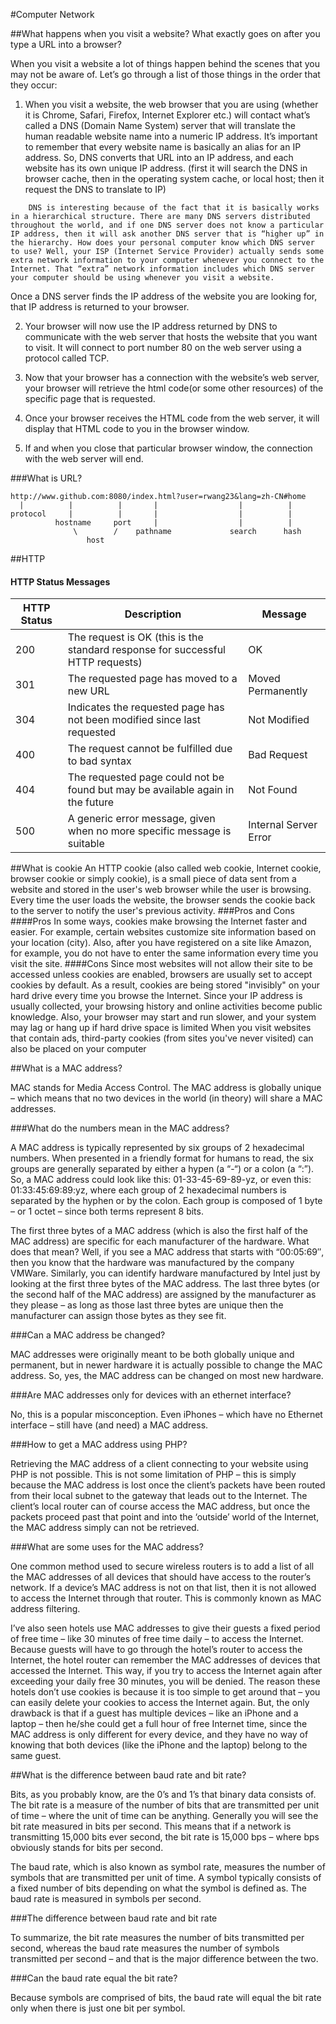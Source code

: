#Computer Network

##What happens when you visit a website? What exactly goes on after you type a URL into a browser?

When you visit a website a lot of things happen behind the scenes that you may not be aware of. Let’s go through a list of those things in the order that they occur:

1.	When you visit a website, the web browser that you are using (whether it is Chrome, Safari, Firefox, Internet Explorer etc.) will contact what’s called a DNS (Domain Name System) server that will translate the human readable website name into a numeric IP address. It’s important to remember that every website name is basically an alias for an IP address. So, DNS converts that URL into an IP address, and each website has its own unique IP address.
(first it will search the DNS in browser cache, then in the operating system cache, or local host;
then it request the DNS to translate to IP)

```
	DNS is interesting because of the fact that it is basically works in a hierarchical structure. There are many DNS servers distributed throughout the world, and if one DNS server does not know a particular IP address, then it will ask another DNS server that is “higher up” in the hierarchy. How does your personal computer know which DNS server to use? Well, your ISP (Internet Service Provider) actually sends some extra network information to your computer whenever you connect to the Internet. That “extra” network information includes which DNS server your computer should be using whenever you visit a website.
```

Once a DNS server finds the IP address of the website you are looking for, that IP address is returned to your browser.

2. Your browser will now use the IP address returned by DNS to communicate with the web server that hosts the website that you want to visit. It will connect to port number 80 on the web server using a protocol called TCP.

3. Now that your browser has a connection with the website’s web server, your browser will retrieve the html code(or some other resources) of the specific page that is requested.

4. Once your browser receives the HTML code from the web server, it will display that HTML code to you in the browser window.

5. If and when you close that particular browser window, the connection with the web server will end.

###What is URL?

	http://www.github.com:8080/index.html?user=rwang23&lang=zh-CN#home
	  |          |          |       |                  |          |
	protocol     |          |       |                  |          |
	          hostname     port     |                  |          |
	              \        /    pathname             search      hash
	                 host
##HTTP
#### HTTP Status Messages

|HTTP Status|Description|Message|
|------|----|--------|
|200|The request is OK (this is the standard response for successful HTTP requests)|OK|
|301|The requested page has moved to a new URL | Moved Permanently|
|304|Indicates the requested page has not been modified since last requested|Not Modified|
|400|The request cannot be fulfilled due to bad syntax|Bad Request|
|404|The requested page could not be found but may be available again in the future|Not Found|
|500|A generic error message, given when no more specific message is suitable|Internal Server Error|

##What is cookie
An HTTP cookie (also called web cookie, Internet cookie, browser cookie or simply cookie), is a small piece of data sent from a website and stored in the user's web browser while the user is browsing. Every time the user loads the website, the browser sends the cookie back to the server to notify the user's previous activity.
###Pros and Cons
####Pros
In some ways, cookies make browsing the Internet faster and easier.
For example, certain websites customize site information based on your location (city). Also, after you have registered on a site like Amazon, for example, you do not have to enter the same information every time you visit the site.
####Cons
Since most websites will not allow their site to be accessed unless cookies are enabled, browsers are usually set to accept cookies by default. As a result, cookies are being stored "invisibly" on your hard drive every time you browse the Internet. Since your IP address is usually collected, your browsing history and online activities become public knowledge.
Also, your browser may start and run slower, and your system may lag or hang up if hard drive space is limited
When you visit websites that contain ads, third-party cookies (from sites you've never visited) can also be placed on your computer

##What is a MAC address?

MAC stands for Media Access Control. The MAC address is globally unique – which means that no two devices in the world (in theory) will share a MAC addresses.

###What do the numbers mean in the MAC address?

A MAC address is typically represented by six groups of 2 hexadecimal numbers. When presented in a friendly format for humans to read, the six groups are generally separated by either a hypen (a “-“) or a colon (a “:”). So, a MAC address could look like this: 01-33-45-69-89-yz, or even this: 01:33:45:69:89:yz, where each group of 2 hexadecimal numbers is separated by the hyphen or by the colon. Each group is composed of 1 byte – or 1 octet – since both terms represent 8 bits.

The first three bytes of a MAC address (which is also the first half of the MAC address) are specific for each manufacturer of the hardware. What does that mean? Well, if you see a MAC address that starts with “00:05:69″, then you know that the hardware was manufactured by the company VMWare. Similarly, you can identify hardware manufactured by Intel just by looking at the first three bytes of the MAC address. The last three bytes (or the second half of the MAC address) are assigned by the manufacturer as they please – as long as those last three bytes are unique then the manufacturer can assign those bytes as they see fit.

###Can a MAC address be changed?

MAC addresses were originally meant to be both globally unique and permanent, but in newer hardware it is actually possible to change the MAC address. So, yes, the MAC address can be changed on most new hardware.

###Are MAC addresses only for devices with an ethernet interface?

No, this is a popular misconception. Even iPhones – which have no Ethernet interface – still have (and need) a MAC address.

###How to get a MAC address using PHP?

Retrieving the MAC address of a client connecting to your website using PHP is not possible. This is not some limitation of PHP – this is simply because the MAC address is lost once the client’s packets have been routed from their local subnet to the gateway that leads out to the Internet. The client’s local router can of course access the MAC address, but once the packets proceed past that point and into the ‘outside’ world of the Internet, the MAC address simply can not be retrieved.

###What are some uses for the MAC address?

One common method used to secure wireless routers is to add a list of all the MAC addresses of all devices that should have access to the router’s network. If a device’s MAC address is not on that list, then it is not allowed to access the Internet through that router. This is commonly known as MAC address filtering.

I’ve also seen hotels use MAC addresses to give their guests a fixed period of free time – like 30 minutes of free time daily – to access the Internet. Because guests will have to go through the hotel’s router to access the Internet, the hotel router can remember the MAC addresses of devices that accessed the Internet. This way, if you try to access the Internet again after exceeding your daily free 30 minutes, you will be denied. The reason these hotels don’t use cookies is because it is too simple to get around that – you can easily delete your cookies to access the Internet again. But, the only drawback is that if a guest has multiple devices – like an iPhone and a laptop – then he/she could get a full hour of free Internet time, since the MAC address is only different for every device, and they have no way of knowing that both devices (like the iPhone and the laptop) belong to the same guest.

##What is the difference between baud rate and bit rate?

Bits, as you probably know, are the 0’s and 1’s that binary data consists of. The bit rate is a measure of the number of bits that are transmitted per unit of time – where the unit of time can be anything. Generally you will see the bit rate measured in bits per second. This means that if a network is transmitting 15,000 bits ever second, the bit rate is 15,000 bps – where bps obviously stands for bits per second.

The baud rate, which is also known as symbol rate, measures the number of symbols that are transmitted per unit of time. A symbol typically consists of a fixed number of bits depending on what the symbol is defined as. The baud rate is measured in symbols per second.

###The difference between baud rate and bit rate

To summarize, the bit rate measures the number of bits transmitted per second, whereas the baud rate measures the number of symbols transmitted per second – and that is the major difference between the two.

###Can the baud rate equal the bit rate?

Because symbols are comprised of bits, the baud rate will equal the bit rate only when there is just one bit per symbol.

